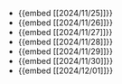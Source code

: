 - {{embed [[2024/11/25]]}}
- {{embed [[2024/11/26]]}}
- {{embed [[2024/11/27]]}}
- {{embed [[2024/11/28]]}}
- {{embed [[2024/11/29]]}}
- {{embed [[2024/11/30]]}}
- {{embed [[2024/12/01]]}}
